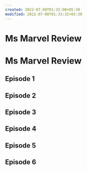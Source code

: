 ```yaml
---
created: 2022-07-08T01:32:08+05:30
modified: 2022-07-08T01:33:32+05:30
---
```


# Ms Marvel Review

# Ms Marvel Review

## Episode 1

## Episode 2

## Episode 3

## Episode 4

## Episode 5

## Episode 6
